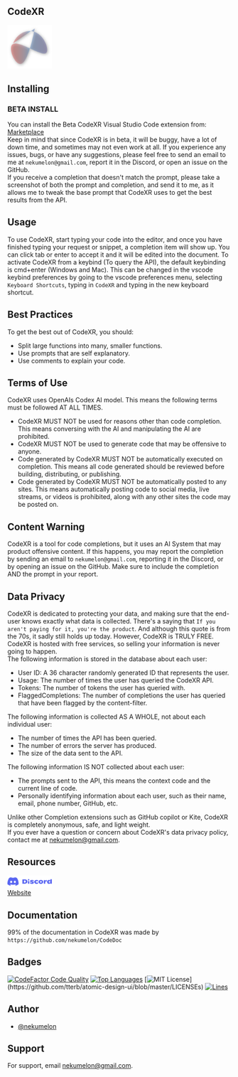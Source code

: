 ## CodeXR
<img src='./assets/CodeXRLogo.png' width=100>

## Installing
### BETA INSTALL
You can install the Beta CodeXR Visual Studio Code extension from: <a href='https://marketplace.visualstudio.com/items?itemName=nekumelon.codexr'>Marketplace</a> \
Keep in mind that since CodeXR is in beta, it will be buggy, have a lot of down time, and sometimes may not even work at all. If you experience any issues, bugs, or have any suggestions, please feel free to send an email to me at `nekumelon@gmail.com`, report it in the Discord, or open an issue on the GitHub. \
If you receive a completion that doesn't match the prompt, please take a screenshot of both the prompt and completion, and send it to me, as it allows me to tweak the base prompt that CodeXR uses to get the best results from the API.

## Usage
To use CodeXR, start typing your code into the editor, and once you have finished typing your request or snippet, a completion item will show up. You can click tab or enter to accept it and it will be edited into the document.
To activate CodeXR from a keybind (To query the API), the default keybinding is cmd+enter (Windows and Mac). This can be changed in the vscode keybind preferences by going to the vscode preferences menu, selecting `Keyboard Shortcuts`, typing in `CodeXR` and typing in the new keyboard shortcut.

## Best Practices
To get the best out of CodeXR, you should:
* Split large functions into many, smaller functions.
* Use prompts that are self explanatory.
* Use comments to explain your code.

## Terms of Use
CodeXR uses OpenAIs Codex AI model. This means the following terms must be followed AT ALL TIMES.
* CodeXR MUST NOT be used for reasons other than code completion. This means conversing with the AI and manipulating the AI are prohibited.
* CodeXR MUST NOT be used to generate code that may be offensive to anyone.
* Code generated by CodeXR MUST NOT be automatically executed on completion. This means all code generated should be reviewed before building, distributing, or publishing.
* Code generated by CodeXR MUST NOT be automatically posted to any sites. This means automatically posting code to social media, live streams, or videos is prohibited, along with any other sites the code may be posted on.

## Content Warning
CodeXR is a tool for code completions, but it uses an AI System that may product offensive content. If this happens, you may report the completion by sending an email to `nekumelon@gmail.com`, reporting it in the Discord, or by opening an issue on the GitHub. Make sure to include the completion AND the prompt in your report.

## Data Privacy
CodeXR is dedicated to protecting your data, and making sure that the end-user knows exactly what data is collected. There's a saying that `If you aren't paying for it, you're the product`. And although this quote is from the 70s, it sadly still holds up today. However, CodeXR is TRULY FREE. CodeXR is hosted with free services, so selling your information is never going to happen. \
The following information is stored in the database about each user:
* User ID: A 36 character randomly generated ID that represents the user.
* Usage: The number of times the user has queried the CodeXR API.
* Tokens: The number of tokens the user has queried with.
* FlaggedCompletions: The number of completions the user has queried that have been flagged by the content-filter.

The following information is collected AS A WHOLE, not about each individual user:
* The number of times the API has been queried.
* The number of errors the server has produced.
* The size of the data sent to the API.

The following information IS NOT collected about each user:
* The prompts sent to the API, this means the context code and the current line of code.
* Personally identifying information about each user, such as their name, email, phone number, GitHub, etc.

Unlike other Completion extensions such as GitHub copilot or Kite, CodeXR is completely anonymous, safe, and light weight. \
If you ever have a question or concern about CodeXR's data privacy policy, contact me at nekumelon@gmail.com.

## Resources
<a href='https://discord.gg/GmTm4GtTPG'><img src='./assets/DiscordLogo.png' width=100></a> \
<a href='https://codexr-app.firebaseapp.com'>Website</a>

## Documentation
99% of the documentation in CodeXR was made by `https://github.com/nekumelon/CodeDoc`
## Badges
[![CodeFactor Code Quality](https://img.shields.io/codefactor/grade/github/nekumelon/CodeXR)](https://www.codefactor.io/repository/github/nekumelon/codexr)
[![Top Languages](https://img.shields.io/github/languages/top/nekumelon/CodeXR)](https://github.com/nekumelon/CodeXR)
[![MIT License](https://img.shields.io/apm/l/atomic-design-ui.svg?)](https://github.com/tterb/atomic-design-ui/blob/master/LICENSEs)
[![Lines](https://img.shields.io/tokei/lines/github/nekumelon/CodeXR)](https://github.com/nekumelon/CodeXR)

## Author
- [@nekumelon](https://www.github.com/nekumelon)

## Support
For support, email nekumelon@gmail.com.